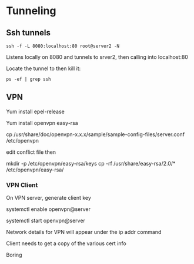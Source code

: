 # Tunneling

## Ssh tunnels

    ssh -f -L 8080:localhost:80 root@server2 -N

Listens locally on 8080 and tunnels to srver2, then calling into localhost:80

Locate the tunnel to then kill it:

    ps -ef | grep ssh

## VPN

Yum install epel-release

Yum install openvpn easy-rsa

cp /usr/share/doc/openvpn-x.x.x/sample/sample-config-files/server.conf /etc/openvpn

edit conflict file then

mkdir -p /etc/openvpn/easy-rsa/keys
cp -rf /usr/share/easy-rsa/2.0/* /etc/openvpn/easy-rsa/

### VPN Client

On VPN server, generate client key

systemctl enable openvpn@server

systemctl start openvpn@server

Network details for VPN will appear under the ip addr command

Client needs to get a copy of the various cert info

Boring


